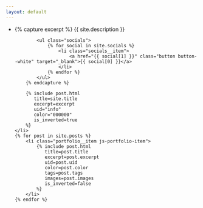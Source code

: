 ```yaml
---
layout: default
---
```


<ul class="portfolio js-portfolio">
    <li class="portfolio__item js-portfolio-item">
        {% capture excerpt %}
            {{ site.description }}
            
            <ul class="socials">
                {% for social in site.socials %}
                    <li class="socials__item">
                        <a href="{{ social[1] }}" class="button button--white" target="_blank">{{ social[0] }}</a>
                    </li>
                {% endfor %}
            </ul>  
        {% endcapture %}
    
        {% include post.html
           title=site.title
           excerpt=excerpt
           uid="info"
           color="000000"
           is_inverted=true
        %}
    </li>
    {% for post in site.posts %}
        <li class="portfolio__item js-portfolio-item">
            {% include post.html
               title=post.title
               excerpt=post.excerpt
               uid=post.uid
               color=post.color
               tags=post.tags
               images=post.images
               is_inverted=false
            %}
        </li>
    {% endfor %}
</ul>
